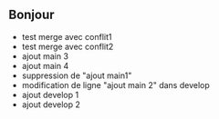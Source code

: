 ## Bonjour
* test merge avec conflit1
* test merge avec conflit2
* ajout main 3
* ajout main 4
* suppression de "ajout main1"
* modification de ligne "ajout main 2" dans develop
* ajout develop 1
* ajout develop 2


